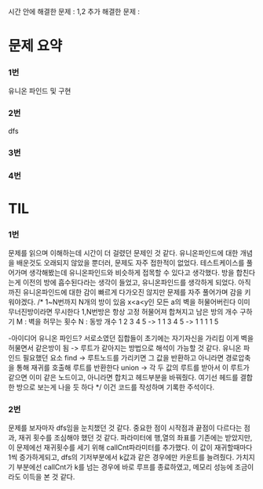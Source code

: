 시간 안에 해결한 문제 : 1,2
추가 해결한 문제 : 

# 문제 요약

### 1번

유니온 파인드 및 구현

### 2번

dfs

### 3번



### 4번



# TIL

### 1번
문제를 읽으며 이해하는데 시간이 더 걸렸던 문제인 것 같다.
유니온파인드에 대한 개념을 배운것도 오래되지 않았을 뿐더러, 문제도 자주 접한적이 없었다.
테스트케이스를 풀어가며 생각해봤는데 유니온파인드와 비슷하게 접목할 수 있다고 생각했다.
방을 합친다는게 이전의 방에 흡수된다라는 생각이 들었고, 유니온파인드를 생각하게 되었다.
아직까진 유니온파인드에 대한 감이 빠르게 다가오진 않지만 문제를 자주 풀어가며 감을 키워야겠다.
/*
1~N번까지 N개의 방이 있음
x<a<y인 모든 a의 벽을 허물어버린다
이미 무너진방이라면 무시한다
1,N번방은 항상 고정
허물어져 합쳐지고 남은 방의 개수 구하기
M : 벽을 허무는 횟수
N : 동방 개수
1 2 3 4 5
-> 1 1 3 4 5
-> 1 1 1 1 5

-아이디어
유니온 파인드?
서로소였던 집합들이 초기에는 자기자신을 가리킴
이게 벽을 허물면서 같은방이 됨 -> 루트가 같아지는 방법으로 해석이 가능할 것 같다.
유니온 파인드 필요했던 요소
find -> 루트노드를 가리키면 그 값을 반환하고 아니라면 경로압축을 통해 재귀를 호출해 루트를 반환한다
union -> 각 두 값의 루트를 받아서 이 루트가 같으면 이미 같은 노드이고, 아니라면 합치고 헤드부분을 바꿔줬다.
여기선 헤드를 결합한 방으로 보는게 나을 듯 하다
 */
 이건 코드를 작성하며 기록한 주석이다.
### 2번
문제를 보자마자 dfs임을 눈치챘던 것 같다.
중요한 점이 시작점과 끝점이 다르다는 점과, 재귀 횟수를 조심해야 했던 것 같다.
파라미터에 행,열의 좌표를 기존에는 받았지만, 이 문제에선 재귀횟수를 세기 위해 callCnt파라미터를 추가했다.
이 값이 재귀할때마다 1씩 증가하게되고, dfs의 기저부분에서 k값과 같은 경우에만 카운트를 늘려줬다.
가치지기 부분에선 callCnt가 k를 넘는 경우에 바로 루프를 종료하였고, 메모리 성능에 조금이라도 이득을 본 것 같다.